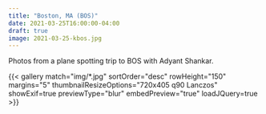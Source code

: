 ```yaml
---
title: "Boston, MA (BOS)"
date: 2021-03-25T16:00:00-04:00
draft: true
image: 2021-03-25-kbos.jpg
---
```


Photos from a plane spotting trip to BOS with Adyant Shankar.

<!--more-->

{{< gallery match="img/*.jpg" sortOrder="desc" rowHeight="150" margins="5" thumbnailResizeOptions="720x405 q90 Lanczos" showExif=true previewType="blur" embedPreview="true" loadJQuery=true >}}